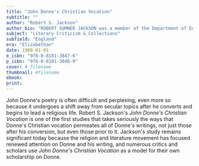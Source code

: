 ```yaml
---
title: "John Donne's Christian Vocation"
subtitle: ""
author: "Robert S. Jackson"
author_bio: "ROBERT SUMNER JACKSON was a member of the Department of English at Yale University. His education was both theological and literary; he received his S.T.B from Harvard Divinity School and his Ph.D. in English from the University of Michigan."
subject: "Literary Criticism & Collections"
subfield: "England"
era: "Elizabethan"
date: 1988-01-01
e_isbn: "978-0-8101-3847-6"
p_isbn: "978-0-8101-3846-9"
cover: # filename
thumbnail: #filename
ebook:
print:
---
```

John Donne's poetry is often difficult and perplexing, even more so because it undergoes a shift away from secular topics after he converts and begins to lead a religious life. Robert S. Jackson's _John Donne's Christian Vocation_ is one of the first studies that takes seriously the ways that Donne's Christian vocation permeates all of Donne's writings, not just those after his conversion, but even those prior to it. Jackson's study remains significant today because the religion and literature movement has focused renewed attention on Donne and his writing, and numerous critics and scholars use _John Donne's Christian Vocation_ as a model for their own scholarship on Donne.
